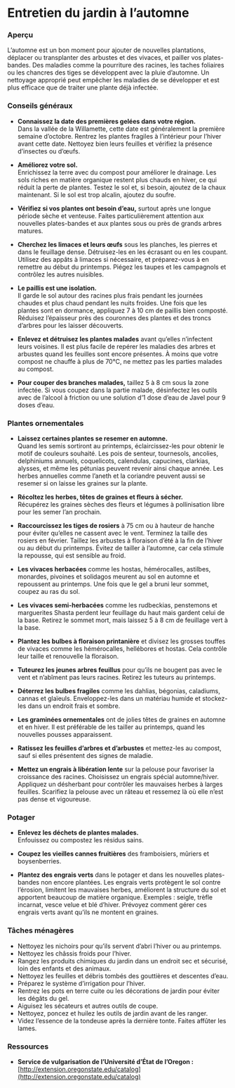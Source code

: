 # Entretien du jardin à l’automne

### Aperçu

L’automne est un bon moment pour ajouter de nouvelles plantations, déplacer ou transplanter des arbustes et des vivaces, et pailler vos plates-bandes. Des maladies comme la pourriture des racines, les taches foliaires ou les chancres des tiges se développent avec la pluie d’automne. Un nettoyage approprié peut empêcher les maladies de se développer et est plus efficace que de traiter une plante déjà infectée.

### Conseils généraux

- **Connaissez la date des premières gelées dans votre région.**  
  Dans la vallée de la Willamette, cette date est généralement la première semaine d’octobre. Rentrez les plantes fragiles à l’intérieur pour l’hiver avant cette date. Nettoyez bien leurs feuilles et vérifiez la présence d’insectes ou d’œufs.

- **Améliorez votre sol.**  
  Enrichissez la terre avec du compost pour améliorer le drainage. Les sols riches en matière organique restent plus chauds en hiver, ce qui réduit la perte de plantes. Testez le sol et, si besoin, ajoutez de la chaux maintenant. Si le sol est trop alcalin, ajoutez du soufre.

- **Vérifiez si vos plantes ont besoin d’eau,** surtout après une longue période sèche et venteuse. Faites particulièrement attention aux nouvelles plates-bandes et aux plantes sous ou près de grands arbres matures.

- **Cherchez les limaces et leurs œufs** sous les planches, les pierres et dans le feuillage dense. Détruisez-les en les écrasant ou en les coupant. Utilisez des appâts à limaces si nécessaire, et préparez-vous à en remettre au début du printemps. Piégez les taupes et les campagnols et contrôlez les autres nuisibles.

- **Le paillis est une isolation.**  
  Il garde le sol autour des racines plus frais pendant les journées chaudes et plus chaud pendant les nuits froides. Une fois que les plantes sont en dormance, appliquez 7 à 10 cm de paillis bien composté. Réduisez l’épaisseur près des couronnes des plantes et des troncs d’arbres pour les laisser découverts.

- **Enlevez et détruisez les plantes malades** avant qu’elles n’infectent leurs voisines. Il est plus facile de repérer les maladies des arbres et arbustes quand les feuilles sont encore présentes. À moins que votre compost ne chauffe à plus de 70°C, ne mettez pas les parties malades au compost.

- **Pour couper des branches malades,** taillez 5 à 8 cm sous la zone infectée. Si vous coupez dans la partie malade, désinfectez les outils avec de l’alcool à friction ou une solution d’1 dose d’eau de Javel pour 9 doses d’eau.

### Plantes ornementales

- **Laissez certaines plantes se resemer en automne.**  
  Quand les semis sortiront au printemps, éclaircissez-les pour obtenir le motif de couleurs souhaité. Les pois de senteur, tournesols, ancolies, delphiniums annuels, coquelicots, calendulas, capucines, clarkias, alysses, et même les pétunias peuvent revenir ainsi chaque année. Les herbes annuelles comme l’aneth et la coriandre peuvent aussi se resemer si on laisse les graines sur la plante.

- **Récoltez les herbes, têtes de graines et fleurs à sécher.**  
  Récupérez les graines sèches des fleurs et légumes à pollinisation libre pour les semer l’an prochain.

- **Raccourcissez les tiges de rosiers** à 75 cm ou à hauteur de hanche pour éviter qu’elles ne cassent avec le vent. Terminez la taille des rosiers en février. Taillez les arbustes à floraison d’été à la fin de l’hiver ou au début du printemps. Évitez de tailler à l’automne, car cela stimule la repousse, qui est sensible au froid.

- **Les vivaces herbacées** comme les hostas, hémérocalles, astilbes, monardes, pivoines et solidagos meurent au sol en automne et repoussent au printemps. Une fois que le gel a bruni leur sommet, coupez au ras du sol.

- **Les vivaces semi-herbacées** comme les rudbeckias, penstemons et marguerites Shasta perdent leur feuillage du haut mais gardent celui de la base. Retirez le sommet mort, mais laissez 5 à 8 cm de feuillage vert à la base.

- **Plantez les bulbes à floraison printanière** et divisez les grosses touffes de vivaces comme les hémérocalles, hellébores et hostas. Cela contrôle leur taille et renouvelle la floraison.

- **Tuteurez les jeunes arbres feuillus** pour qu’ils ne bougent pas avec le vent et n’abîment pas leurs racines. Retirez les tuteurs au printemps.

- **Déterrez les bulbes fragiles** comme les dahlias, bégonias, caladiums, cannas et glaïeuls. Enveloppez-les dans un matériau humide et stockez-les dans un endroit frais et sombre.

- **Les graminées ornementales** ont de jolies têtes de graines en automne et en hiver. Il est préférable de les tailler au printemps, quand les nouvelles pousses apparaissent.

- **Ratissez les feuilles d’arbres et d’arbustes** et mettez-les au compost, sauf si elles présentent des signes de maladie.

- **Mettez un engrais à libération lente** sur la pelouse pour favoriser la croissance des racines. Choisissez un engrais spécial automne/hiver. Appliquez un désherbant pour contrôler les mauvaises herbes à larges feuilles. Scarifiez la pelouse avec un râteau et ressemez là où elle n’est pas dense et vigoureuse.

### Potager

- **Enlevez les déchets de plantes malades.**  
  Enfouissez ou compostez les résidus sains.

- **Coupez les vieilles cannes fruitières** des framboisiers, mûriers et boysenberries.

- **Plantez des engrais verts** dans le potager et dans les nouvelles plates-bandes non encore plantées. Les engrais verts protègent le sol contre l’érosion, limitent les mauvaises herbes, améliorent la structure du sol et apportent beaucoup de matière organique. Exemples : seigle, trèfle incarnat, vesce velue et blé d’hiver. Prévoyez comment gérer ces engrais verts avant qu’ils ne montent en graines.

### Tâches ménagères

- Nettoyez les nichoirs pour qu’ils servent d’abri l’hiver ou au printemps.
- Nettoyez les châssis froids pour l’hiver.
- Rangez les produits chimiques du jardin dans un endroit sec et sécurisé, loin des enfants et des animaux.
- Nettoyez les feuilles et débris tombés des gouttières et descentes d’eau.
- Préparez le système d’irrigation pour l’hiver.
- Rentrez les pots en terre cuite ou les décorations de jardin pour éviter les dégâts du gel.
- Aiguisez les sécateurs et autres outils de coupe.
- Nettoyez, poncez et huilez les outils de jardin avant de les ranger.
- Videz l’essence de la tondeuse après la dernière tonte. Faites affûter les lames.

### Ressources

- **Service de vulgarisation de l’Université d’État de l’Oregon :**  
  [http://extension.oregonstate.edu/catalog](http://extension.oregonstate.edu/catalog)
